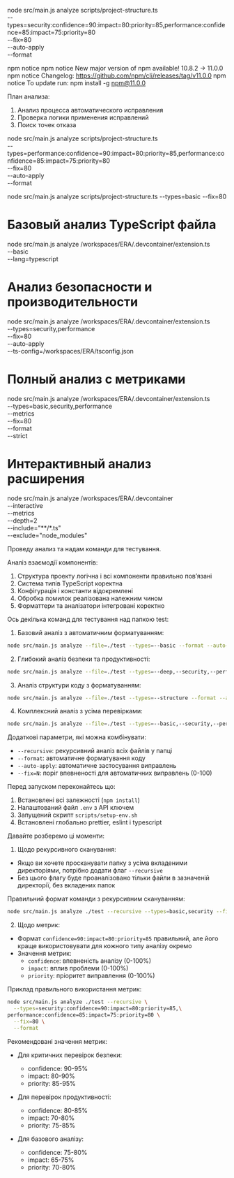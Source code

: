 node src/main.js analyze scripts/project-structure.ts \
  --types=security:confidence=90:impact=80:priority=85,performance:confidence=85:impact=75:priority=80 \
  --fix=80 \
  --auto-apply \
  --format

npm notice
npm notice New major version of npm available! 10.8.2 -> 11.0.0
npm notice Changelog: https://github.com/npm/cli/releases/tag/v11.0.0
npm notice To update run: npm install -g npm@11.0.0

План анализа:
1. Анализ процесса автоматического исправления
2. Проверка логики применения исправлений
3. Поиск точек отказа

node src/main.js analyze scripts/project-structure.ts \
  --types=performance:confidence=90:impact=80:priority=85,performance:confidence=85:impact=75:priority=80 \
  --fix=80 \
  --auto-apply \
  --format

node src/main.js analyze scripts/project-structure.ts --types=basic --fix=80

# Базовый анализ TypeScript файла
node src/main.js analyze /workspaces/ERA/.devcontainer/extension.ts \
  --basic \
  --lang=typescript

# Анализ безопасности и производительности
node src/main.js analyze /workspaces/ERA/.devcontainer/extension.ts \
  --types=security,performance \
  --fix=80 \
  --auto-apply \
  --ts-config=/workspaces/ERA/tsconfig.json

# Полный анализ с метриками
node src/main.js analyze /workspaces/ERA/.devcontainer/extension.ts \
  --types=basic,security,performance \
  --metrics \
  --fix=80 \
  --format \
  --strict

# Интерактивный анализ расширения
node src/main.js analyze /workspaces/ERA/.devcontainer \
  --interactive \
  --metrics \
  --depth=2 \
  --include="**/*.ts" \
  --exclude="node_modules"

Проведу анализ та надам команди для тестування.

Аналіз взаємодії компонентів:
1. Структура проекту логічна і всі компоненти правильно пов’язані
2. Система типів TypeScript коректна
3. Конфігурація і константи відокремлені
4. Обробка помилок реалізована належним чином
5. Форматтери та аналізатори інтегровані коректно

Ось декілька команд для тестування над папкою test:

1. Базовий аналіз з автоматичним форматуванням:
```bash
node src/main.js analyze --file=./test --types=--basic --format --auto-apply
```

2. Глибокий аналіз безпеки та продуктивності:
```bash
node src/main.js analyze --file=./test --types=--deep,--security,--performance --recursive --fix=80
```

3. Аналіз структури коду з форматуванням:
```bash
node src/main.js analyze --file=./test --types=--structure --format --auto-apply --fix=70
```

4. Комплексний аналіз з усіма перевірками:
```bash
node src/main.js analyze --file=./test --types=--basic,--security,--performance,--complexity --recursive --format --auto-apply --fix=75
```

Додаткові параметри, які можна комбінувати:
- `--recursive`: рекурсивний аналіз всіх файлів у папці
- `--format`: автоматичне форматування коду
- `--auto-apply`: автоматичне застосування виправлень
- `--fix=N`: поріг впевненості для автоматичних виправлень (0-100)

Перед запуском переконайтесь що:
1. Встановлені всі залежності (`npm install`)
2. Налаштований файл `.env` з API ключем
3. Запущений скрипт `scripts/setup-env.sh`
4. Встановлені глобально prettier, eslint і typescript

Давайте розберемо ці моменти:

1. Щодо рекурсивного сканування:
- Якщо ви хочете просканувати папку з усіма вкладеними директоріями, потрібно додати флаг `--recursive`
- Без цього флагу буде проаналізовано тільки файли в зазначеній директорії, без вкладених папок

Правильний формат команди з рекурсивним скануванням:
```bash
node src/main.js analyze ./test --recursive --types=basic,security --fix=80
```

2. Щодо метрик:
- Формат `confidence=90:impact=80:priority=85` правильний, але його краще використовувати для кожного типу аналізу окремо
- Значення метрик:
  - `confidence`: впевненість аналізу (0-100%)
  - `impact`: вплив проблеми (0-100%)
  - `priority`: пріоритет виправлення (0-100%)

Приклад правильного використання метрик:
```bash
node src/main.js analyze ./test --recursive \
  --types=security:confidence=90:impact=80:priority=85,\
performance:confidence=85:impact=75:priority=80 \
  --fix=80 \
  --format
```

Рекомендовані значення метрик:
- Для критичних перевірок безпеки:
  - confidence: 90-95%
  - impact: 80-90%
  - priority: 85-95%

- Для перевірок продуктивності:
  - confidence: 80-85%
  - impact: 70-80%
  - priority: 75-85%

- Для базового аналізу:
  - confidence: 75-80%
  - impact: 65-75%
  - priority: 70-80%